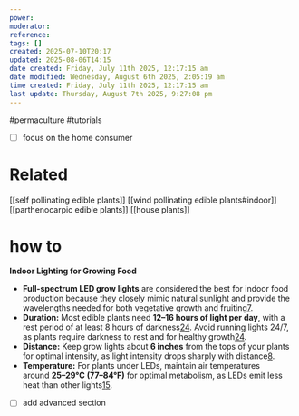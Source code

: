 ```yaml
---
power: 
moderator: 
reference: 
tags: []
created: 2025-07-10T20:17
updated: 2025-08-06T14:15
date created: Friday, July 11th 2025, 12:17:15 am
date modified: Wednesday, August 6th 2025, 2:05:19 am
time created: Friday, July 11th 2025, 12:17:15 am
last update: Thursday, August 7th 2025, 9:27:08 pm
---
```

#permaculture #tutorials 

- [ ] focus on the home consumer

# Related
[[self pollinating edible plants]]
[[wind pollinating edible plants#indoor]]
[[parthenocarpic edible plants]]
[[house plants]]
# how to
**Indoor Lighting for Growing Food**
- **Full-spectrum LED grow lights** are considered the best for indoor food production because they closely mimic natural sunlight and provide the wavelengths needed for both vegetative growth and fruiting[7](https://www.sylvane.com/what-color-light-is-the-best-for-growing-plants.html).
- **Duration:** Most edible plants need **12–16 hours of light per day**, with a rest period of at least 8 hours of darkness[2](https://www.lovethatleaf.co.nz/blogs/plant-care-guides/ultimate-grow-light-guide-indoor-plants)[4](https://www.reddit.com/r/IndoorGarden/comments/114ovmd/how_long_should_the_lights_be_on/). Avoid running lights 24/7, as plants require darkness to rest and for healthy growth[2](https://www.lovethatleaf.co.nz/blogs/plant-care-guides/ultimate-grow-light-guide-indoor-plants)[4](https://www.reddit.com/r/IndoorGarden/comments/114ovmd/how_long_should_the_lights_be_on/).
- **Distance:** Keep grow lights about **6 inches** from the tops of your plants for optimal intensity, as light intensity drops sharply with distance[8](https://www.familyhandyman.com/article/how-to-use-grow-lights/).
- **Temperature:** For plants under LEDs, maintain air temperatures around **25–29°C (77–84°F)** for optimal metabolism, as LEDs emit less heat than other lights[1](https://www.blackdogled.com/pages/lst)[5](https://ecothrive.co.uk/blogs/news/cultivating-light-loving-plants-indoors-with-led-grow-lights).
- [ ] add advanced section
